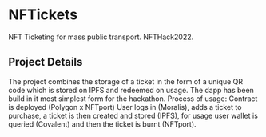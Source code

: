 # NFTickets
NFT Ticketing for mass public transport. NFTHack2022. 

## Project Details
The project combines the storage of a ticket in the form of a unique QR code which is stored on IPFS and redeemed on usage. The dapp has been build in it most simplest form for the hackathon. Process of usage: Contract is deployed (Polygon x NFTport) User logs in (Moralis), adds a ticket to purchase, a ticket is then created and stored (IPFS), for usage user wallet is queried (Covalent) and then the ticket is burnt (NFTport).
